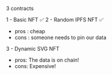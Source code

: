 3 contracts

1 - Basic NFT ✅
2 - Random IPFS NFT ✅

-   pros : cheap
-   cons : someone needs to pin our data

3 - Dynamic SVG NFT

-   pros: The data is on chain!
-   cons: Expensive!
